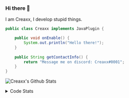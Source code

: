 ### Hi there 👋

I am Creaxx, I develop stupid things. 

```java
public class Creaxx implements JavaPlugin {

    public void onEnable() {
        System.out.println("Hello there!");
    }
    
    public String getContactInfo() {
        return "Message me on discord: Creaxx#0001";
    }
}
```

![Creaxx's Github Stats](https://github-readme-stats.vercel.app/api?username=CreaxxOG&show_icons=true&theme=dark&count_private=true)

<details>
  <summary>Code Stats</summary>

<!--START_SECTION:waka-->
![Code Time](http://img.shields.io/badge/Code%20Time-1%2C087%20hrs%2044%20mins-blue)

![Lines of code](https://img.shields.io/badge/From%20Hello%20World%20I%27ve%20Written-169%20lines%20of%20code-blue)

**🐱 My GitHub Data** 

> 🏆 138 Contributions in the Year 2023
 > 
> 📦 66.2 kB Used in GitHub's Storage 
 > 
> 🚫 Not Opted to Hire
 > 
> 📜 4 Public Repositories 
 > 
> 🔑 2 Private Repositories  
 > 
**I'm an Early 🐤** 

```text
🌞 Morning    53 commits     █░░░░░░░░░░░░░░░░░░░░░░░░   6.02% 
🌆 Daytime    452 commits    ████████████░░░░░░░░░░░░░   51.36% 
🌃 Evening    356 commits    ██████████░░░░░░░░░░░░░░░   40.45% 
🌙 Night      19 commits     ░░░░░░░░░░░░░░░░░░░░░░░░░   2.16%

```
📅 **I'm Most Productive on Saturday** 

```text
Monday       86 commits     ██░░░░░░░░░░░░░░░░░░░░░░░   9.77% 
Tuesday      108 commits    ███░░░░░░░░░░░░░░░░░░░░░░   12.27% 
Wednesday    87 commits     ██░░░░░░░░░░░░░░░░░░░░░░░   9.89% 
Thursday     132 commits    ███░░░░░░░░░░░░░░░░░░░░░░   15.0% 
Friday       107 commits    ███░░░░░░░░░░░░░░░░░░░░░░   12.16% 
Saturday     235 commits    ██████░░░░░░░░░░░░░░░░░░░   26.7% 
Sunday       125 commits    ███░░░░░░░░░░░░░░░░░░░░░░   14.2%

```


📊 **This Week I Spent My Time On** 

```text
💬 Programming Languages: 
Java                     8 hrs 22 mins       ██████████████████████░░░   89.23% 
Kotlin                   43 mins             ██░░░░░░░░░░░░░░░░░░░░░░░   7.73% 
YAML                     9 mins              ░░░░░░░░░░░░░░░░░░░░░░░░░   1.63% 
XML                      5 mins              ░░░░░░░░░░░░░░░░░░░░░░░░░   0.95% 
Markdown                 1 min               ░░░░░░░░░░░░░░░░░░░░░░░░░   0.24%

🔥 Editors: 
IntelliJ                 9 hrs 23 mins       █████████████████████████   100.0%

```

**I Mostly Code in Java** 

```text
Java                     13 repos            ████████████████░░░░░░░░░   65.0% 
Kotlin                   6 repos             ███████░░░░░░░░░░░░░░░░░░   30.0% 
EJS                      1 repo              █░░░░░░░░░░░░░░░░░░░░░░░░   5.0%

```



 Last Updated on 14/01/2023 12:35:02 UTC
<!--END_SECTION:waka-->
</details>
